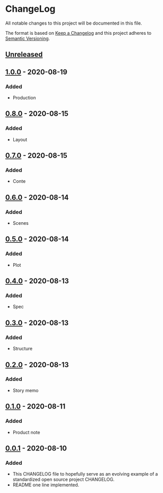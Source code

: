 # ChangeLog
All notable changes to this project will be documented in this file.

The format is based on [Keep a Changelog](http://keepachangelog.com/en/1.0.0/)
and this project adheres to [Semantic Versioning](http://semver.org/spec/v2.0.0.html).

## [Unreleased]

## [1.0.0] - 2020-08-19
### Added
- Production

## [0.8.0] - 2020-08-15
### Added
- Layout

## [0.7.0] - 2020-08-15
### Added
- Conte

## [0.6.0] - 2020-08-14
### Added
- Scenes

## [0.5.0] - 2020-08-14
### Added
- Plot

## [0.4.0] - 2020-08-13
### Added
- Spec

## [0.3.0] - 2020-08-13
### Added
- Structure

## [0.2.0] - 2020-08-13
### Added
- Story memo

## [0.1.0] - 2020-08-11
### Added
- Product note

## [0.0.1] - 2020-08-10
### Added
- This CHANGELOG file to hopefully serve as an evolving example of a standardized open source project CHANGELOG.
- README one line implemented.

[Unreleased]: https://github.com/My-Novel-Management/m130-bluehour/compare/v1.0.0...HEAD
[1.0.0]: https://github.com/My-Novel-Management/m130-bluehour/releases/v1.0.0
[0.8.0]: https://github.com/My-Novel-Management/m130-bluehour/releases/v0.8.0
[0.7.0]: https://github.com/My-Novel-Management/m130-bluehour/releases/v0.7.0
[0.6.0]: https://github.com/My-Novel-Management/m130-bluehour/releases/v0.6.0
[0.5.0]: https://github.com/My-Novel-Management/m130-bluehour/releases/v0.5.0
[0.4.0]: https://github.com/My-Novel-Management/m130-bluehour/releases/v0.4.0
[0.3.0]: https://github.com/My-Novel-Management/m130-bluehour/releases/v0.3.0
[0.2.0]: https://github.com/My-Novel-Management/m130-bluehour/releases/v0.2.0
[0.1.0]: https://github.com/My-Novel-Management/m130-bluehour/releases/v0.1.0
[0.0.1]: https://github.com/My-Novel-Management/m130-bluehour/releases/v0.0.1
